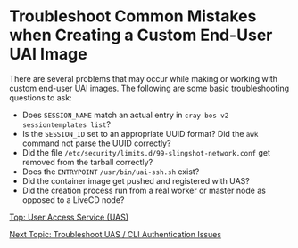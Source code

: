 # Troubleshoot Common Mistakes when Creating a Custom End-User UAI Image

There are several problems that may occur while making or working with custom end-user UAI images.
The following are some basic troubleshooting questions to ask:

* Does `SESSION_NAME` match an actual entry in `cray bos v2 sessiontemplates list`?
* Is the `SESSION_ID` set to an appropriate UUID format? Did the `awk` command not parse the UUID correctly?
* Did the file `/etc/security/limits.d/99-slingshot-network.conf` get removed from the tarball correctly?
* Does the `ENTRYPOINT` `/usr/bin/uai-ssh.sh` exist?
* Did the container image get pushed and registered with UAS?
* Did the creation process run from a real worker or master node as opposed to a LiveCD node?

[Top: User Access Service (UAS)](README.md)

[Next Topic: Troubleshoot UAS / CLI Authentication Issues](Troubleshoot_UAI_Authentication_Issues.md)
